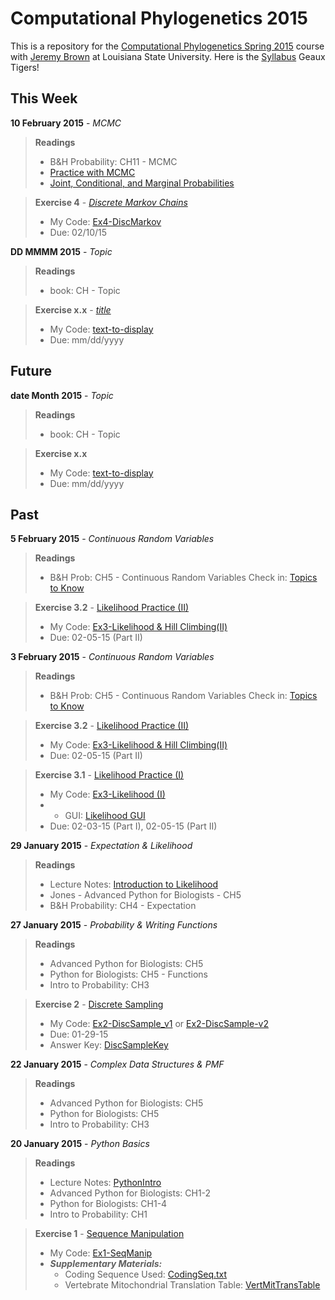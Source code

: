 Computational Phylogenetics 2015
=======

This is a repository for the [Computational Phylogenetics Spring 2015](https://github.com/jembrown/CompPhylo_Spr2015) course with [Jeremy Brown](https://github.com/jembrown) at Louisiana State University. Here is the [Syllabus](https://github.com/zachrodriguez/CompPhylo2015/blob/master/docs/Computational_Phylogenetic_2015_Syllabus.pdf) 
Geaux Tigers!

This Week
-------
**10 February 2015** - *MCMC* 
>**Readings**
> - B&H Probability: CH11 - MCMC
> - [Practice with MCMC](http://setosa.io/blog/2014/07/26/markov-chains/)
> - [Joint, Conditional, and Marginal Probabilities](https://github.com/jembrown/CompPhylo_Spr2015/blob/master/Resources/CondJoinProb.pdf)

>**Exercise 4** - [*Discrete Markov Chains*](https://github.com/jembrown/CompPhylo_Spr2015/blob/master/Exercises/Exercise4_DiscreteMarkovChains.py)
>	-	My Code: [Ex4-DiscMarkov](https://github.com/zachrodriguez/CompPhylo2015/blob/master/Code/Ex4-DiscMarkov.py)
>	-	Due: 02/10/15


**DD MMMM 2015** - *Topic* 
>**Readings**
> - book: CH - Topic

>**Exercise x.x** - [*title*](url)
>	-	My Code: [text-to-display](url)
>	-	Due: mm/dd/yyyy

Future
-------

**date Month 2015** - *Topic* 
>**Readings**
> - book: CH - Topic

>**Exercise x.x**
>	-	My Code: [text-to-display](url)
>	-	Due: mm/dd/yyyy

Past
-------
**5 February 2015** - *Continuous Random Variables* 
>**Readings**
> - B&H Prob: CH5 - Continuous Random Variables
>Check in: [Topics to Know](https://github.com/jembrown/CompPhylo_Spr2015/blob/master/TopicCheckIn_2.3.15.txt)

>**Exercise 3.2** - [Likelihood Practice (II)](https://github.com/zachrodriguez/CompPhylo2015/blob/master/Code/Ex3.2-Likelihood.py)
> - My Code: [Ex3-Likelihood & Hill Climbing(II)](https://github.com/zachrodriguez/CompPhylo2015/blob/master/Code/Ex3.2-Likelihood.py)
> - Due: 02-05-15 (Part II)

**3 February 2015** - *Continuous Random Variables* 
>**Readings**
> - B&H Prob: CH5 - Continuous Random Variables
>Check in: [Topics to Know](https://github.com/jembrown/CompPhylo_Spr2015/blob/master/TopicCheckIn_2.3.15.txt)

>**Exercise 3.2** - [Likelihood Practice (II)](https://github.com/zachrodriguez/CompPhylo2015/blob/master/Code/Ex3.2-Likelihood.py)
> - My Code: [Ex3-Likelihood & Hill Climbing(II)](https://github.com/zachrodriguez/CompPhylo2015/blob/master/Code/Ex3.2-Likelihood.py)
> - Due: 02-05-15 (Part II)

>**Exercise 3.1** - [Likelihood Practice (I)](https://github.com/jembrown/CompPhylo_Spr2015/blob/master/Exercises/Exercise3_Likelihood.py)
> - My Code: [Ex3-Likelihood (I)](https://github.com/zachrodriguez/CompPhylo2015/blob/master/Code/Ex3-Likelihood.py)
> -	-	GUI: [Likelihood GUI](https://github.com/zachrodriguez/CompPhylo2015/blob/master/Code/Ex3-Likelihood-gui.py)
> - Due: 02-03-15 (Part I), 02-05-15 (Part II)

**29 January 2015** - *Expectation & Likelihood*
>**Readings**
> - Lecture Notes: [Introduction to Likelihood](https://github.com/zachrodriguez/CompPhylo2015/blob/master/Notes/01-29-15_Intro_to_Likelihood.py)
> - Jones - Advanced Python for Biologists - CH5
> - B&H Probability: CH4 - Expectation

**27 January 2015** - *Probability & Writing Functions*
>**Readings**
> - Advanced Python for Biologists: CH5
> - Python for Biologists: CH5 - Functions
> - Intro to Probability: CH3

>**Exercise 2** - [Discrete Sampling](https://github.com/zachrodriguez/CompPhylo2015/blob/master/Notes/01-27-15_Discrete_Sampling.txt)
> - My Code: [Ex2-DiscSample_v1](https://github.com/zachrodriguez/CompPhylo2015/blob/master/Code/Ex2-DiscSample.py) or [Ex2-DiscSample-v2](https://github.com/zachrodriguez/CompPhylo2015/blob/master/Code/Ex2-DiscSample_v2.py)
> - Due: 01-29-15
> - Answer Key: [DiscSampleKey](https://github.com/zachrodriguez/CompPhylo2015/blob/master/Code/Ex2-DiscSampleKey.py)

**22 January 2015** - *Complex Data Structures & PMF*
>**Readings**
> - Advanced Python for Biologists: CH5
> - Python for Biologists: CH5
> - Intro to Probability: CH3

**20 January 2015** - *Python Basics*
>**Readings**
> - Lecture Notes: [PythonIntro](https://github.com/zachrodriguez/CompPhylo2015/blob/master/Notes/01-20-15_Python_Basics.py)
> - Advanced Python for Biologists: CH1-2
> - Python for Biologists: CH1-4
> - Intro to Probability: CH1

>**Exercise 1** - [Sequence Manipulation](https://github.com/zachrodriguez/CompPhylo2015/blob/master/Notes/01-20-15_SeqManip.txt)
> - My Code: [Ex1-SeqManip](https://github.com/zachrodriguez/CompPhylo2015/blob/master/Code/Ex1-SeqManip.py)
> - ***Supplementary Materials:***
>   - Coding Sequence Used: [CodingSeq.txt](https://github.com/zachrodriguez/CompPhylo2015/blob/master/Code/CodingSeq.txt)
>   - Vertebrate Mitochondrial Translation Table: [VertMitTransTable](https://github.com/zachrodriguez/CompPhylo2015/blob/master/Code/VertMitTransTable.txt)
